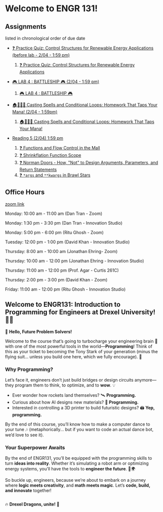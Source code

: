 # Welcome to ENGR 131!

<!-- ## Announcements

**Lab 1: Note all labs for week 1 will be held in the Innovation studio.** -->

## Assignments 

listed in chronological order of due date

<!-- - [Practice Quiz (before lab - 1/14 - 1:59 pm)](../jupyterbook/week_1/quiz1/1_practice-quiz.ipynb)

  1. [❓Calculating Total Credits at Drexel! 🎓](../jupyterbook/week_1/quiz1/1_practice-quiz.ipynb) -->

<!-- [Quiz Week 1 (before lab - 1/21 - 1:59 pm)](../jupyterbook/week_1/realquiz/1_quiz.ipynb) -->

<!-- - [Lecture Activity 1/21 - 1:59 pm](../jupyterbook/week_1/lecture/index.md)

  1. [❓🚀 Activity: Hello, World! JupyterHub](../jupyterbook/week_1/lecture/6_Activity_1_Using_the_JupyterHub.ipynb)
  2. [❓🥨 Philly Pretzel Challenge!](../jupyterbook/week_1/lecture/13_Philly_Python_Challenge.ipynb)
  3. [❓🦴 Hytrl Skull Collection Problem](../jupyterbook/week_2/lecture/4_skull_q.ipynb)
  4. [❓🩺 Chevalier Jackson Collection Problem](../jupyterbook/week_2/lecture/9_dictionaries_q.ipynb) -->

<!-- - [Homework 1 (1/14) 1:59 pm](../jupyterbook/week_1/homework/1_Homework_1_Python_with_The_Office.ipynb) -->

  <!-- 1. [🏠 🧠 Homework 1 - Python with "The Office"](../jupyterbook/week_1/homework/1_Homework_1_Python_with_The_Office.ipynb) -->

<!-- - [Reading 2 (1/14) 1:59 pm](../jupyterbook/week_2/readings/index.md)
  1. [❓ Pootie Tang's Wild String Manipulation Adventures](../jupyterbook/week_2/readings/2_strings_q.ipynb)
  2. [❓ Python Datatypes: The Periodic Table Edition 🧪](../jupyterbook/week_2/readings/4_datatypes_q.ipynb)
  3. [❓ Commenting](../jupyterbook/week_2/readings/6_comments_q.ipynb)
  4. [❓ 🔬 Materials Design: Lists and Tuples](../jupyterbook/week_2/readings/8_lists_and_tuples_q.ipynb)
  5. [❓ Dictionaries and Search Engine Optimization (SEO) 👀](../jupyterbook/week_2/readings/10_dictionaries_q.ipynb)
  6. [❓ Precision in Python: NIST Laboratory Adventures 🧪](../jupyterbook/week_2/readings/12_precision_q.ipynb) -->

<!-- - [Practice Quiz (before lab - 1/17 - 1:59 pm)](../jupyterbook/week_2/practicequiz/1_practice_quiz_data_types_q.ipynb)

  1. [❓ Python Basics: Data Structures and Types Quiz 🐍](../jupyterbook/week_2/practicequiz/1_practice_quiz_data_types_q.ipynb) -->

<!-- - [Lab Scrabble (1/21) 1:59 pm](../jupyterbook/week_2/lab/1_lab_scrabble.ipynb)

  1. [🧪 🎮 Lab 2: Scrabble Game Calculator](../jupyterbook/week_2/lab/1_lab_scrabble.ipynb) -->

<!-- - [Homework 2 (1/21) 1:59 pm](../jupyterbook/week_2/homework/1_homework.ipynb)

  1. [🏠 Python Programming: Explore the Nutshell Studies 🕵️‍♀️🔍](../jupyterbook/week_2/homework/1_homework.ipynb) -->

<!-- - [Reading 3 (1/21) 1:59 pm](../jupyterbook/week_3/readings/index.md)

  1.[❓💥 Errors and Exceptions ](../jupyterbook/week_3/readings/2_errors_q.ipynb)

  2.[❓🐍 Python Tools for Engineering 🛠️ ](../jupyterbook/week_3/readings/7_python_tools_q.ipynb)

  3.[❓🌊 Lotl of NumPy 🧪🐾 ](../jupyterbook/week_3/readings/9_numpy_q.ipynb)

  4.[❓❌ Eliminate or ✅ Evaluate: Surviving the Sympy 🦑 Challenge!](../jupyterbook/week_3/readings/15_sympy_q.ipynb)

- [❓🧪 Practice Quiz: Errors and Exceptions (before lab - 1/24 - 1:59 pm)](../jupyterbook/week_3/practicequiz/1_practicequiz_q.ipynb)

  1. [❓🧪 Practice Quiz: Errors and Exceptions](../jupyterbook/week_3/practicequiz/1_practicequiz_q.ipynb)

- [🧪 Lab Designing Composites with Optimal Mechanical Properties (1/28) 1:59 pm 🔩⚙️💪](../jupyterbook/week_3/lab/1_lab_composite.ipynb)

  1. [🧪 Lab Designing Composites with Optimal Mechanical Properties 🔩⚙️💪](../jupyterbook/week_3/lab/1_lab_composite.ipynb)

- [🏠 Homework The Flight of the Angry Bird 🚀🐦 (1/28) 1:59 pm](../jupyterbook/week_3/homework/angry_bird.ipynb)

  1. [🏠 Homework The Flight of the Angry Bird 🚀🐦](../jupyterbook/week_3/homework/angry_bird.ipynb) -->

<!-- [Reading 4 (1/28) 1:59 pm](../jupyterbook/week_4/readings/index.md)

  1. [❓ 🏞️ South Park Adventures 🧢🌲](../jupyterbook/week_3/3_southpark_q.ipynb)

  2. [❓ 📓 Mortified: High School Diaries 📔💔](../jupyterbook/week_3/8_mortified_loops_q.ipynb)
  
  3. [❓ 🌺 50 First Dates 🌴💞](../jupyterbook/week_3/10_while_loops_50_dates_q.ipynb) -->

- [❓ Practice Quiz: Control Structures for Renewable Energy Applications (before lab - 2/04 - 1:59 pm)](../jupyterbook/week_4/practicequiz/1_practicequiz_q.ipynb)

  1. [❓ Practice Quiz: Control Structures for Renewable Energy Applications ](../jupyterbook/week_4/practicequiz/1_practicequiz_q.ipynb)

- [🎮 LAB 4 : BATTLESHIP 🎮 (2/04 - 1:59 pm)](../jupyterbook/week_4/lab4/Lab_4_Battleship.ipynb)

  1. [🎮 LAB 4 : BATTLESHIP 🎮 ](../jupyterbook/week_4/lab4/Lab_4_Battleship.ipynb)

- [🏠🧙‍♂️📜 Casting Spells and Conditional Loops: Homework That Taps Your Mana! (2/04 - 1:59pm)](../jupyterbook/week_4/homework/homework_4.ipynb)

  1. [🏠🧙‍♂️📜 Casting Spells and Conditional Loops: Homework That Taps Your Mana!](../jupyterbook/week_4/homework/homework_4.ipynb)

- [Reading 5 (2/04) 1:59 pm](../jupyterbook/week_5/readings/index.md)

  1. [❓ Functions and Flow Control in the Mall](../jupyterbook/week_5/readings/3_flow_control_q.md)
  2. [❓ Shrinkflation Function Scope](../jupyterbook/week_5/readings/5_shrinkflation_q.md)
  3. [❓ Norman Doors - How, "Not" to Design Arguments, Parameters, and Return Statements](../jupyterbook/week_5/readings/8_arguments_and_return_q.md)
  4. [❓ `*args` and `**kwargs` in Brawl Stars](../jupyterbook/week_5/readings/10_args_kwargs_q.md) 


## Office Hours

[zoom link](https://drexel.zoom.us/my/engr131)

Monday: 10:00 am - 11:00 am (Dan Tran - Zoom)

Monday: 1:30 pm - 3:30 pm (Dan Tran - Innovation Studio)

Monday: 5:00 pm - 6:00 pm (Ritu Ghosh - Zoom)

Tuesday: 12:00 pm - 1:00 pm (David Khan - Innovation Studio)

Thursday: 8:00 am - 10:00 am (Jonathan Ehring- Zoom)

Thursday: 10:00 am - 12:00 pm (Jonathan Ehring - Innovation Studio)

Thursday: 11:00 am - 12:00 pm (Prof. Agar - Curtis 261C)

Thursday: 2:00 pm - 3:00 pm (David Khan - Zoom)

Friday: 11:00 am - 12:00 pm (Ritu Ghosh - Innovation Studio)

## Welcome to **ENGR131: Introduction to Programming for Engineers** at Drexel University! 🎉🐉

👋 **Hello, Future Problem Solvers!**

Welcome to the course that’s going to turbocharge your engineering brain 🧠 with one of the most powerful tools in the world—**Programming**! Think of this as your ticket to becoming the Tony Stark of your generation (minus the flying suit… unless you build one here, which we fully encourage). 🚀

### **Why Programming?**

Let’s face it, engineers don’t just build bridges or design circuits anymore—they program them to think, to optimize, and to **wow**. 💡

- Ever wonder how rockets land themselves? 🛰️ **Programming.**
- Curious about how AI designs new materials? 🤖 **Programming.**
- Interested in controlling a 3D printer to build futuristic designs? 🖨️ **Yep, programming.**

By the end of this course, you’ll know how to make a computer dance to your tune 🎶 (metaphorically... but if you want to code an actual dance bot, we’d love to see it).

### **Your Superpower Awaits**

By the end of ENGR131, you’ll be equipped with the programming skills to turn **ideas into reality**. Whether it’s simulating a robot arm or optimizing energy systems, you’ll have the tools to **engineer the future**. 🚀🌍

So buckle up, engineers, because we’re about to embark on a journey where **logic meets creativity**, and **math meets magic**. Let’s **code, build, and innovate** together!

```{include} ./instructors/1_instructors.md

```

🔥 **Drexel Dragons, unite!** 🐉

```{tableofcontents}

```
